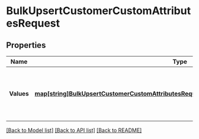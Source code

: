 # BulkUpsertCustomerCustomAttributesRequest

## Properties

 Name       | Type                                                                                                                                                                             | Description                                                                                                                                                                                                                                      | Notes             
------------|----------------------------------------------------------------------------------------------------------------------------------------------------------------------------------|--------------------------------------------------------------------------------------------------------------------------------------------------------------------------------------------------------------------------------------------------|-------------------
 **Values** | [**map[string]BulkUpsertCustomerCustomAttributesRequestCustomerCustomAttributeUpsertRequest**](BulkUpsertCustomerCustomAttributesRequestCustomerCustomAttributeUpsertRequest.md) | A map containing 1 to 25 individual upsert requests. For each request, provide an arbitrary ID that is unique for this &#x60;BulkUpsertCustomerCustomAttributes&#x60; request and the information needed to create or update a custom attribute. | [default to null] 

[[Back to Model list]](../README.md#documentation-for-models) [[Back to API list]](../README.md#documentation-for-api-endpoints) [[Back to README]](../README.md)

